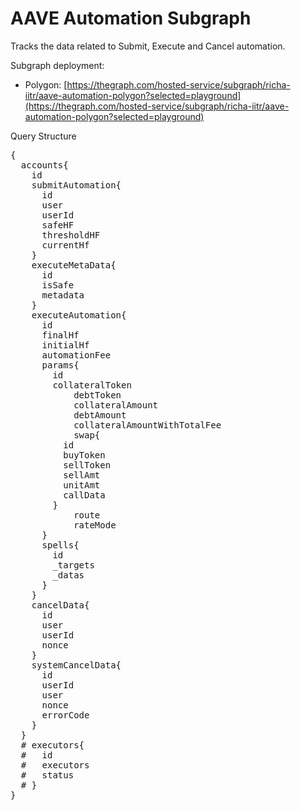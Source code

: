 # AAVE Automation Subgraph

Tracks the data related to Submit, Execute and Cancel automation.

Subgraph deployment:
- Polygon: [https://thegraph.com/hosted-service/subgraph/richa-iitr/aave-automation-polygon?selected=playground](https://thegraph.com/hosted-service/subgraph/richa-iitr/aave-automation-polygon?selected=playground)

Query Structure

<pre>
{
  accounts{
    id
    submitAutomation{
      id
      user
      userId
      safeHF
      thresholdHF
      currentHf
    }
    executeMetaData{
      id
      isSafe
      metadata
    }
    executeAutomation{
      id
      finalHf
      initialHf
      automationFee
      params{
        id
        collateralToken
  			debtToken
  			collateralAmount
  			debtAmount
  			collateralAmountWithTotalFee
  			swap{
          id
          buyToken
          sellToken
          sellAmt
          unitAmt
          callData
        }
  			route
  			rateMode
      }
      spells{
        id
        _targets
        _datas
      }
    }
    cancelData{
      id
      user
      userId
      nonce
    }
    systemCancelData{
      id
      userId
      user
      nonce
      errorCode
    }
  }
  # executors{
  #   id
  #   executors
  #   status
  # }
}

</pre>


